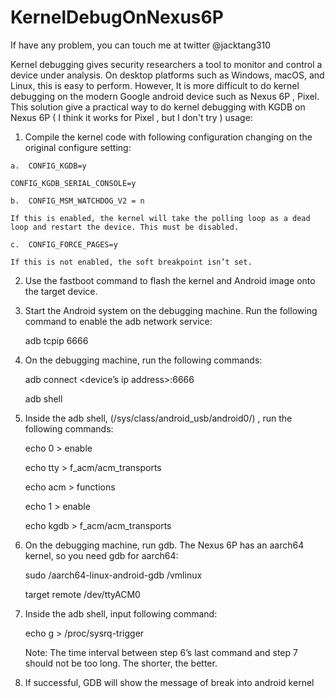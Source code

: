 # KernelDebugOnNexus6P

If have any problem, you can touch me at twitter @jacktang310 

Kernel debugging gives security researchers a tool to monitor and control a device under analysis. On desktop platforms such as Windows, macOS, and Linux, this is easy to perform. However, It is more difficult to do kernel debugging on the modern Google android device such as Nexus 6P , Pixel.    
This solution give a practical way to do kernel debugging with KGDB on Nexus 6P ( I think it works for Pixel , but I don't try )
usage:

1.	 Compile the kernel code with following configuration changing on the original configure setting:

    a.	CONFIG_KGDB=y
    
    CONFIG_KGDB_SERIAL_CONSOLE=y
    
    b.	CONFIG_MSM_WATCHDOG_V2 = n
    
    If this is enabled, the kernel will take the polling loop as a dead loop and restart the device. This must be disabled.
    
    c.	CONFIG_FORCE_PAGES=y
    
    If this is not enabled, the soft breakpoint isn’t set.
    
2.	Use the fastboot command to flash the kernel and Android image onto the target device.

3.	Start the Android system on the debugging machine. Run the following command to enable the adb network service: 
    
    adb tcpip 6666

4.	On the debugging machine, run the following commands:

    adb connect <device’s ip address>:6666
    
    adb shell
    
5.	Inside the adb shell, (/sys/class/android_usb/android0/) , run the following commands:

    echo 0 > enable
    
    echo tty > f_acm/acm_transports
    
    echo acm > functions
    
    echo 1 > enable
    
    echo kgdb > f_acm/acm_transports
    
6.	On the debugging machine, run gdb. The Nexus 6P has an aarch64 kernel, so you need gdb for aarch64:

    sudo <path>/aarch64-linux-android-gdb <path>/vmlinux
    
    target remote /dev/ttyACM0
    
7.	Inside the adb shell, input following command:

    echo g > /proc/sysrq-trigger
    
    Note: The time interval between step 6’s last command and step 7 should not be too long. The shorter, the better.
    
8.	If successful, GDB will show the message of break into android kernel


